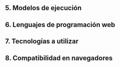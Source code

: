 ## 5. Modelos de ejecución

## 6. Lenguajes de programación web

## 7. Tecnologías a utilizar

## 8. Compatibilidad en navegadores